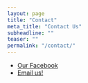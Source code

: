 ```yaml
---
layout: page
title: "Contact"
meta_title: "Contact Us"
subheadline: ""
teaser: ""
permalink: "/contact/"
---
```


- [Our Facebook][1]
- [Email us!][2]

 [1]: https://www.facebook.com/Clarksdale-Area-Habitat-for-Humanity-149997205074095/
 [2]: mailto:info@clarksdalehabitat.org
